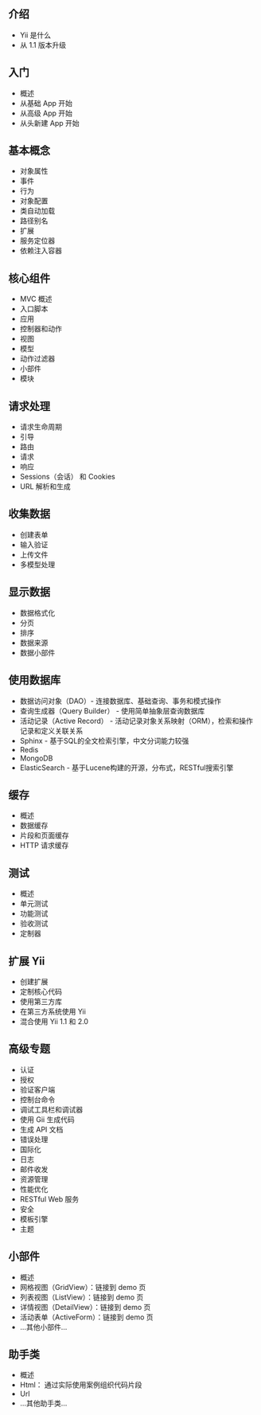 介绍
------------

*  Yii 是什么
* 从 1.1 版本升级


入门
---------------

* 概述
* 从基础 App 开始
* 从高级 App 开始
* 从头新建 App 开始


基本概念
--------------

* 对象属性
* 事件
* 行为
* 对象配置
* 类自动加载
* 路径别名
* 扩展
* 服务定位器
* 依赖注入容器


核心组件
--------------

* MVC 概述
* 入口脚本
* 应用
* 控制器和动作
* 视图
* 模型
* 动作过滤器
* 小部件
* 模块


请求处理
-----------------

* 请求生命周期
* 引导
* 路由
* 请求
* 响应
* Sessions（会话） 和 Cookies
* URL 解析和生成


收集数据
---------------------

* 创建表单
* 输入验证
* 上传文件
* 多模型处理


显示数据
---------------

* 数据格式化
* 分页
* 排序
* 数据来源
* 数据小部件


使用数据库
---------------------

* 数据访问对象（DAO）- 连接数据库、基础查询、事务和模式操作
* 查询生成器（Query Builder） - 使用简单抽象层查询数据库
* 活动记录（Active Record） - 活动记录对象关系映射（ORM），检索和操作记录和定义关联关系
* Sphinx - 基于SQL的全文检索引擎，中文分词能力较强
* Redis
* MongoDB
* ElasticSearch - 基于Lucene构建的开源，分布式，RESTful搜索引擎


缓存
-------

* 概述
* 数据缓存
* 片段和页面缓存
* HTTP 请求缓存


测试
-------

* 概述
* 单元测试
* 功能测试
* 验收测试
* 定制器


扩展 Yii
-------------

* 创建扩展
* 定制核心代码
* 使用第三方库
* 在第三方系统使用 Yii
* 混合使用 Yii 1.1 和 2.0


高级专题
--------------

* 认证
* 授权
* 验证客户端
* 控制台命令
* 调试工具栏和调试器
* 使用 Gii 生成代码
* 生成 API 文档
* 错误处理
* 国际化
* 日志
* 邮件收发
* 资源管理
* 性能优化
* RESTful Web 服务
* 安全
* 模板引擎
* 主题


小部件
-------

* 概述
* 网格视图（GridView）：链接到 demo 页
* 列表视图（ListView）：链接到 demo 页
* 详情视图（DetailView）：链接到 demo 页
* 活动表单（ActiveForm）：链接到 demo 页
* ...其他小部件...


助手类
-------

* 概述
* Html： 通过实际使用案例组织代码片段
* Url
* ...其他助手类...
